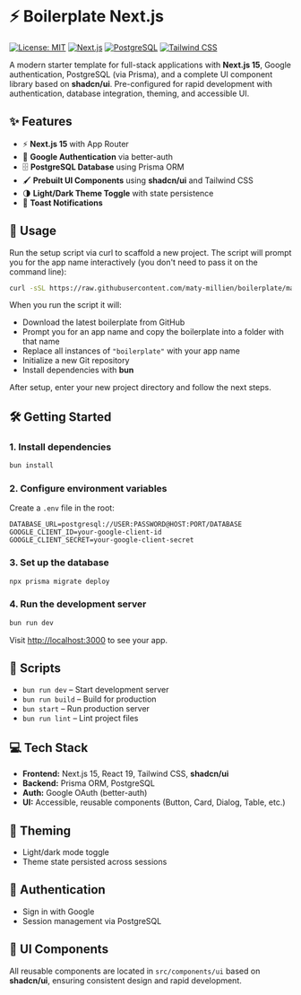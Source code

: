 # ⚡ Boilerplate Next.js

[![License: MIT](https://img.shields.io/badge/License-MIT-green.svg)](LICENSE)
[![Next.js](https://img.shields.io/badge/Next.js-15-black?logo=next.js)](#)
[![PostgreSQL](https://img.shields.io/badge/PostgreSQL-14-blue?logo=postgresql)](#)
[![Tailwind CSS](https://img.shields.io/badge/TailwindCSS-3.3-blue?logo=tailwind-css)](#)

A modern starter template for full-stack applications with **Next.js 15**, Google authentication, PostgreSQL (via Prisma), and a complete UI component library based on **shadcn/ui**. Pre-configured for rapid development with authentication, database integration, theming, and accessible UI.

## ✨ Features

- ⚡ **Next.js 15** with App Router
- 🔐 **Google Authentication** via better-auth
- 🗄️ **PostgreSQL Database** using Prisma ORM
- 🖌️ **Prebuilt UI Components** using **shadcn/ui** and Tailwind CSS
- 🌗 **Light/Dark Theme Toggle** with state persistence
- 🔔 **Toast Notifications**

## 🚀 Usage

Run the setup script via curl to scaffold a new project. The script will prompt you for the app name interactively (you don't need to pass it on the command line):

```bash
curl -sSL https://raw.githubusercontent.com/maty-millien/boilerplate/main/setup.sh | sh
```

When you run the script it will:

- Download the latest boilerplate from GitHub
- Prompt you for an app name and copy the boilerplate into a folder with that name
- Replace all instances of `"boilerplate"` with your app name
- Initialize a new Git repository
- Install dependencies with **bun**

After setup, enter your new project directory and follow the next steps.

## 🛠️ Getting Started

### 1. Install dependencies

```bash
bun install
```

### 2. Configure environment variables

Create a `.env` file in the root:

```env
DATABASE_URL=postgresql://USER:PASSWORD@HOST:PORT/DATABASE
GOOGLE_CLIENT_ID=your-google-client-id
GOOGLE_CLIENT_SECRET=your-google-client-secret
```

### 3. Set up the database

```bash
npx prisma migrate deploy
```

### 4. Run the development server

```bash
bun run dev
```

Visit [http://localhost:3000](http://localhost:3000) to see your app.

## 📝 Scripts

- `bun run dev` – Start development server
- `bun run build` – Build for production
- `bun start` – Run production server
- `bun run lint` – Lint project files

## 💻 Tech Stack

- **Frontend:** Next.js 15, React 19, Tailwind CSS, **shadcn/ui**
- **Backend:** Prisma ORM, PostgreSQL
- **Auth:** Google OAuth (better-auth)
- **UI:** Accessible, reusable components (Button, Card, Dialog, Table, etc.)

## 🎨 Theming

- Light/dark mode toggle
- Theme state persisted across sessions

## 🔑 Authentication

- Sign in with Google
- Session management via PostgreSQL

## 📂 UI Components

All reusable components are located in `src/components/ui` based on **shadcn/ui**, ensuring consistent design and rapid development.

